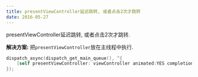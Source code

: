 ```yaml
---
title: presentViewController延迟跳转, 或者点击2次才跳转
date: 2016-05-27
---
```


presentViewController延迟跳转, 或者点击2次才跳转.

**解决方案:**
把`presentViewController`放在主线程中执行.
```swift
dispatch_async(dispatch_get_main_queue(), ^{
    [self presentViewController: viewController animated:YES completion: nil];
});
```
